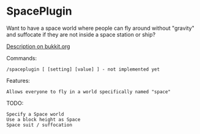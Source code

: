 SpacePlugin
===========

Want to have a space world where people can fly around without "gravity" and suffocate if they are not inside a space station or ship?

[Description on bukkit.org](https://dev.bukkit.org/bukkit-plugins/space/)

Commands:

    /spaceplugin [ [setting] [value] ] - not implemented yet 

Features:

    Allows everyone to fly in a world specifically named "space" 

TODO:

    Specify a Space world
    Use a block height as Space
    Space suit / suffocation

